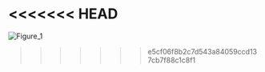 <<<<<<< HEAD
=======
![Figure_1](https://user-images.githubusercontent.com/85393337/143677529-3e2d80b8-3998-4fed-b540-4db7f8941bd1.png)
>>>>>>> e5cf06f8b2c7d543a84059ccd137cb7f88c1c8f1
